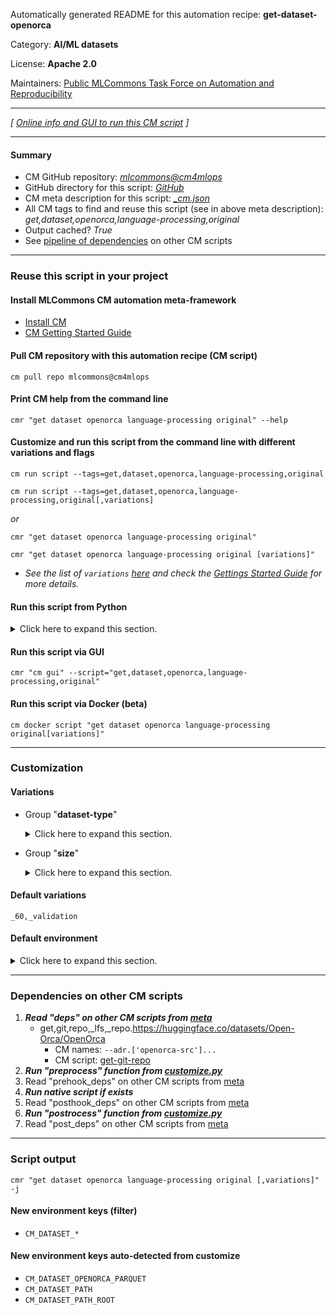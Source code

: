 Automatically generated README for this automation recipe: **get-dataset-openorca**

Category: **AI/ML datasets**

License: **Apache 2.0**

Maintainers: [Public MLCommons Task Force on Automation and Reproducibility](https://github.com/mlcommons/ck/blob/master/docs/taskforce.md)

---
*[ [Online info and GUI to run this CM script](https://access.cknowledge.org/playground/?action=scripts&name=get-dataset-openorca,9252c4d90d5940b7) ]*

---
#### Summary

* CM GitHub repository: *[mlcommons@cm4mlops](https://github.com/mlcommons/cm4mlops/tree/dev)*
* GitHub directory for this script: *[GitHub](https://github.com/mlcommons/cm4mlops/tree/dev/script/get-dataset-openorca)*
* CM meta description for this script: *[_cm.json](_cm.json)*
* All CM tags to find and reuse this script (see in above meta description): *get,dataset,openorca,language-processing,original*
* Output cached? *True*
* See [pipeline of dependencies](#dependencies-on-other-cm-scripts) on other CM scripts


---
### Reuse this script in your project

#### Install MLCommons CM automation meta-framework

* [Install CM](https://access.cknowledge.org/playground/?action=install)
* [CM Getting Started Guide](https://github.com/mlcommons/ck/blob/master/docs/getting-started.md)

#### Pull CM repository with this automation recipe (CM script)

```cm pull repo mlcommons@cm4mlops```

#### Print CM help from the command line

````cmr "get dataset openorca language-processing original" --help````

#### Customize and run this script from the command line with different variations and flags

`cm run script --tags=get,dataset,openorca,language-processing,original`

`cm run script --tags=get,dataset,openorca,language-processing,original[,variations] `

*or*

`cmr "get dataset openorca language-processing original"`

`cmr "get dataset openorca language-processing original [variations]" `


* *See the list of `variations` [here](#variations) and check the [Gettings Started Guide](https://github.com/mlcommons/ck/blob/dev/docs/getting-started.md) for more details.*

#### Run this script from Python

<details>
<summary>Click here to expand this section.</summary>

```python

import cmind

r = cmind.access({'action':'run'
                  'automation':'script',
                  'tags':'get,dataset,openorca,language-processing,original'
                  'out':'con',
                  ...
                  (other input keys for this script)
                  ...
                 })

if r['return']>0:
    print (r['error'])

```

</details>


#### Run this script via GUI

```cmr "cm gui" --script="get,dataset,openorca,language-processing,original"```

#### Run this script via Docker (beta)

`cm docker script "get dataset openorca language-processing original[variations]" `

___
### Customization


#### Variations

  * Group "**dataset-type**"
    <details>
    <summary>Click here to expand this section.</summary>

    * `_calibration`
      - Environment variables:
        - *CM_DATASET_CALIBRATION*: `yes`
      - Workflow:
    * **`_validation`** (default)
      - Environment variables:
        - *CM_DATASET_CALIBRATION*: `no`
      - Workflow:

    </details>


  * Group "**size**"
    <details>
    <summary>Click here to expand this section.</summary>

    * `_500`
      - Environment variables:
        - *CM_DATASET_SIZE*: `500`
      - Workflow:
    * **`_60`** (default)
      - Environment variables:
        - *CM_DATASET_SIZE*: `60`
      - Workflow:
    * `_full`
      - Environment variables:
        - *CM_DATASET_SIZE*: `24576`
      - Workflow:
    * `_size.#`
      - Environment variables:
        - *CM_DATASET_SIZE*: `#`
      - Workflow:

    </details>


#### Default variations

`_60,_validation`
#### Default environment

<details>
<summary>Click here to expand this section.</summary>

These keys can be updated via `--env.KEY=VALUE` or `env` dictionary in `@input.json` or using script flags.

* CM_DATASET_CALIBRATION: `no`

</details>

___
### Dependencies on other CM scripts


  1. ***Read "deps" on other CM scripts from [meta](https://github.com/mlcommons/cm4mlops/tree/dev/script/get-dataset-openorca/_cm.json)***
     * get,git,repo,_lfs,_repo.https://huggingface.co/datasets/Open-Orca/OpenOrca
       * CM names: `--adr.['openorca-src']...`
       - CM script: [get-git-repo](https://github.com/mlcommons/cm4mlops/tree/master/script/get-git-repo)
  1. ***Run "preprocess" function from [customize.py](https://github.com/mlcommons/cm4mlops/tree/dev/script/get-dataset-openorca/customize.py)***
  1. Read "prehook_deps" on other CM scripts from [meta](https://github.com/mlcommons/cm4mlops/tree/dev/script/get-dataset-openorca/_cm.json)
  1. ***Run native script if exists***
  1. Read "posthook_deps" on other CM scripts from [meta](https://github.com/mlcommons/cm4mlops/tree/dev/script/get-dataset-openorca/_cm.json)
  1. ***Run "postrocess" function from [customize.py](https://github.com/mlcommons/cm4mlops/tree/dev/script/get-dataset-openorca/customize.py)***
  1. Read "post_deps" on other CM scripts from [meta](https://github.com/mlcommons/cm4mlops/tree/dev/script/get-dataset-openorca/_cm.json)

___
### Script output
`cmr "get dataset openorca language-processing original [,variations]"  -j`
#### New environment keys (filter)

* `CM_DATASET_*`
#### New environment keys auto-detected from customize

* `CM_DATASET_OPENORCA_PARQUET`
* `CM_DATASET_PATH`
* `CM_DATASET_PATH_ROOT`